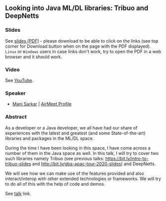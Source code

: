 ## Looking into Java ML/DL libraries: Tribuo and DeepNetts

### Slides

See [slides (PDF)](Looking_into_Java_ML_DL_Libraries_Tribuo_and_DeepNetts.pdf) - please download to be able to click on the links (see top corner for Download button when on the page with the PDF displayed). `Linux` or `Windows` users in case links don't work, try to open the PDF in a web browser and it should work.

### Video

See [YouTube](https://www.youtube.com/watch?v=gy4UAfBsWTE).

### Speaker

- [Mani Sarkar](http://github.com/neomatrix369) | [AirMeet Profile](https://www.airmeet.com/e/2d74b270-6043-11eb-9af0-f5e009e37ce1)

### Abstract

As a developer or a Java developer, we all have had our share of experiences with the latest and greatest (and some State-of-the-art) libraries and packages in the ML/DL space.

During the time I have been looking in this space, I have come across a number of them in the Java space as well. In this talk, I will try to cover two such libraries namely Tribuo (see previous talks: https://bit.ly/intro-to-tribuo-slides and http://bit.ly/gba-apac-tour-2020-slides) and DeepNetts.

We will see how we can make use of the features provided and also interact/interop with other extended technologies or frameworks. We will try to do all of this with the help of code and demos.

See [talk](https://www.meetup.com/AI-for-Enterprise-Virtual-User-Group/events/275855178/) link.